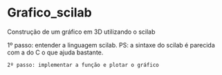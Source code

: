 # Grafico_scilab
 Construção de um gráfico em 3D utilizando o scilab

  1º passo: entender a linguagem scilab.
    PS: a sintaxe do scilab é parecida com a do C o que ajuda bastante.

    2º passo: implementar a função e plotar o gráfico
    
